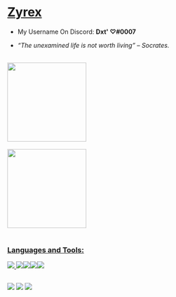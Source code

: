 <h1><a  href="https://github.com/Zyrex4/">Zyrex </a> </h1>

- My Username On Discord: **Dxt' ♡#0007** <br>
- *“The unexamined life is not worth living” – Socrates.*


  <a href="https://github.com/Dxt404">
<br>
  <img height="180em" src="https://github-readme-stats.vercel.app/api?username=Dxt404&show_icons=false&theme=dark&include_all_commits=true&count_private=true"/>
<br>
<br>
  <img height="180em" src="https://github-readme-streak-stats.herokuapp.com/?theme=dark&user=Dxt404"/>
</div>
<div style="display: inline_block"><br>
<h3 align="left">Languages and Tools:</h3>
<p align="left"> <img src="https://img.icons8.com/nolan/48/javascript.png"/> <img src="https://img.icons8.com/color/48/000000/nodejs.png"/><img src="https://img.icons8.com/color/48/000000/python--v1.png"/><img src="https://img.icons8.com/color/48/000000/html-5--v1.png"/><img src="https://img.icons8.com/color/48/4a90e2/visual-studio-code-2019.png"/>
</div>
  
  ##
 
<div> 
<a href="https://discord.gg/VqN3YsMxdf" target="_blank"><img src="https://img.shields.io/badge/Discord-%23E440?style=for-the-badge&logo=discord&logoColor=white" target="_blank"></a> 
  <a href="https://instagram.com/dxt_021" target="_blank"><img src="https://img.shields.io/badge/-Instagram-%23E440?style=for-the-badge&logo=instagram&logoColor=white" target="_blank"></a>
  <a href="https://www.youtube.com/channel/UC1pBtrNgCZHBtA87LNnakhw" target="_blank"><img src="https://img.shields.io/badge/YouTube-%23E440?style=for-the-badge&logo=youtube&logoColor=white" target="_blank"></a>
</div>
